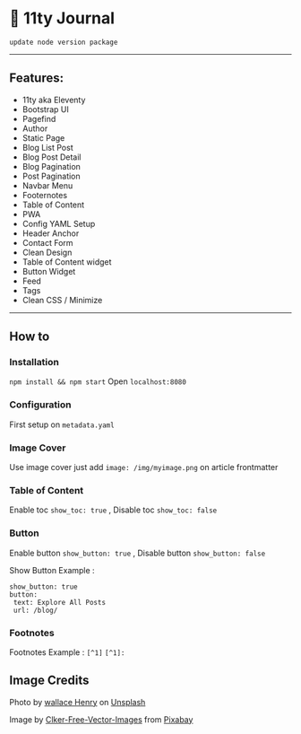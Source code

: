 # 📓 11ty Journal

`update node version package`

----

## Features: 
+ 11ty aka Eleventy
+ Bootstrap UI
+ Pagefind
+ Author
+ Static Page
+ Blog List Post
+ Blog Post Detail
+ Blog Pagination
+ Post Pagination
+ Navbar Menu
+ Footernotes
+ Table of Content
+ PWA
+ Config YAML Setup
+ Header Anchor
+ Contact Form
+ Clean Design
+ Table of Content widget
+ Button Widget
+ Feed
+ Tags
+ Clean CSS / Minimize


----

## How to

### Installation

`npm install && npm start` Open `localhost:8080`

### Configuration

First setup on `metadata.yaml`

### Image Cover

Use image cover just add `image: /img/myimage.png` on article frontmatter

### Table of Content

Enable toc `show_toc: true` , Disable toc `show_toc: false`

### Button

Enable button `show_button: true` , Disable button `show_button: false`

Show Button Example :

```
show_button: true
button: 
 text: Explore All Posts
 url: /blog/
```

### Footnotes 

Footnotes Example : `[^1]` `[^1]:`


## Image Credits
Photo by <a href="https://unsplash.com/@ghostdogg187?utm_content=creditCopyText&utm_medium=referral&utm_source=unsplash">wallace Henry</a> on <a href="https://unsplash.com/photos/the-night-sky-is-filled-with-stars-and-stars-5utisuD5Bdk?utm_content=creditCopyText&utm_medium=referral&utm_source=unsplash">Unsplash</a>

Image by <a href="https://pixabay.com/users/clker-free-vector-images-3736/?utm_source=link-attribution&utm_medium=referral&utm_campaign=image&utm_content=41336">Clker-Free-Vector-Images</a> from <a href="https://pixabay.com//?utm_source=link-attribution&utm_medium=referral&utm_campaign=image&utm_content=41336">Pixabay</a>
